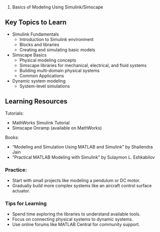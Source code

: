 1. Basics of Modeling Using Simulink/Simscape

## Key Topics to Learn

- Simulink Fundamentals
  - Introduction to Simulink environment
  - Blocks and libraries
  - Creating and simulating basic models
- Simscape Basics
  - Physical modeling concepts
  - Simscape libraries for mechanical, electrical, and fluid systems
  - Building multi-domain physical systems
  - Common Applications
- Dynamic system modeling
  - System-level simulations

## Learning Resources

Tutorials:
- MathWorks Simulink Tutorial
- Simscape Onramp (available on MathWorks)

Books:
- “Modeling and Simulation Using MATLAB and Simulink” by Shailendra Jain
- “Practical MATLAB Modeling with Simulink” by Sulaymon L. Eshkabilov

### Practice:
- Start with small projects like modeling a pendulum or DC motor.
- Gradually build more complex systems like an aircraft control surface actuator.
### Tips for Learning
- Spend time exploring the libraries to understand available tools.
- Focus on connecting physical systems to dynamic systems.
- Use online forums like MATLAB Central for community support.

